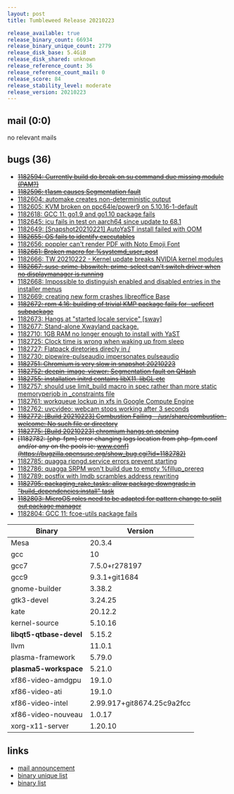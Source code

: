```yaml
---
layout: post
title: Tumbleweed Release 20210223

release_available: true
release_binary_count: 66934
release_binary_unique_count: 2779
release_disk_base: 5.4GiB
release_disk_shared: unknown
release_reference_count: 36
release_reference_count_mail: 0
release_score: 84
release_stability_level: moderate
release_version: 20210223
---
```


## mail (0:0)

no relevant mails

## bugs (36)

<!--more-->

- ~~[1182594: Currently build do break on su command due missing module (PAM?)](https://bugzilla.opensuse.org/show_bug.cgi?id=1182594)~~
- ~~[1182596: t1asm causes Segmentation fault](https://bugzilla.opensuse.org/show_bug.cgi?id=1182596)~~
- [1182604: automake creates non-deterministic output](https://bugzilla.opensuse.org/show_bug.cgi?id=1182604)
- [1182605: KVM broken on ppc64le/power9 on 5.10.16-1-default](https://bugzilla.opensuse.org/show_bug.cgi?id=1182605)
- [1182618: GCC 11: go1.9 and go1.10 package fails](https://bugzilla.opensuse.org/show_bug.cgi?id=1182618)
- [1182645: icu fails in test on aarch64 since update to 68.1](https://bugzilla.opensuse.org/show_bug.cgi?id=1182645)
- [1182649: \[Snapshot20210221\] AutoYaST install failed with OOM](https://bugzilla.opensuse.org/show_bug.cgi?id=1182649)
- ~~[1182655: OS fails to identify executables](https://bugzilla.opensuse.org/show_bug.cgi?id=1182655)~~
- [1182656: poppler can't render PDF with Noto Emoji Font](https://bugzilla.opensuse.org/show_bug.cgi?id=1182656)
- ~~[1182661: Broken macro for %systemd_user_post](https://bugzilla.opensuse.org/show_bug.cgi?id=1182661)~~
- [1182666: TW 20210222 - Kernel update breaks NVIDIA kernel modules](https://bugzilla.opensuse.org/show_bug.cgi?id=1182666)
- ~~[1182667: suse-prime-bbswitch: prime-select can't switch driver when no displaymanager is running](https://bugzilla.opensuse.org/show_bug.cgi?id=1182667)~~
- [1182668: Impossible to distinguish enabled and disabled entries in the installer menus](https://bugzilla.opensuse.org/show_bug.cgi?id=1182668)
- [1182669: creating new form crashes libreoffice Base](https://bugzilla.opensuse.org/show_bug.cgi?id=1182669)
- ~~[1182672: rpm 4.16: building of trivial KMP package fails for -ueficert subpackage](https://bugzilla.opensuse.org/show_bug.cgi?id=1182672)~~
- [1182673: Hangs at "started locale service" \[sway\]](https://bugzilla.opensuse.org/show_bug.cgi?id=1182673)
- [1182677: Stand-alone Xwayland package.](https://bugzilla.opensuse.org/show_bug.cgi?id=1182677)
- [1182710: 1GB RAM no longer enough to install with YaST](https://bugzilla.opensuse.org/show_bug.cgi?id=1182710)
- [1182725: Clock time is wrong when waking up from sleep](https://bugzilla.opensuse.org/show_bug.cgi?id=1182725)
- [1182727: Flatpack diretories direcly in /](https://bugzilla.opensuse.org/show_bug.cgi?id=1182727)
- [1182730: pipewire-pulseaudio impersonates pulseaudio](https://bugzilla.opensuse.org/show_bug.cgi?id=1182730)
- ~~[1182751: Chromium is very slow in snapshot 20210223](https://bugzilla.opensuse.org/show_bug.cgi?id=1182751)~~
- ~~[1182752: deepin-image-viewer: Segmentation fault on QHash](https://bugzilla.opensuse.org/show_bug.cgi?id=1182752)~~
- ~~[1182755: installation initrd contains libX11, libGL etc](https://bugzilla.opensuse.org/show_bug.cgi?id=1182755)~~
- [1182757: should use limit_build macro in spec rather than more static memoryperjob in _constraints file](https://bugzilla.opensuse.org/show_bug.cgi?id=1182757)
- [1182761: workqueue lockup in xfs in Google Compute Engine](https://bugzilla.opensuse.org/show_bug.cgi?id=1182761)
- [1182762: uvcvideo: webcam stops working after 3 seconds](https://bugzilla.opensuse.org/show_bug.cgi?id=1182762)
- ~~[1182772: \[Build 20210223\] Combustion Failing - /usr/share/combustion-welcome: No such file or directory](https://bugzilla.opensuse.org/show_bug.cgi?id=1182772)~~
- ~~[1182775: \[Build 20210223\] chromium hangs on opening](https://bugzilla.opensuse.org/show_bug.cgi?id=1182775)~~
- ~~[1182782: \[php-fpm\] error changing logs location from php-fpm.conf and/or any on the pools ie: www.conf](https://bugzilla.opensuse.org/show_bug.cgi?id=1182782)~~
- [1182785: quagga ripngd.service errors prevent starting](https://bugzilla.opensuse.org/show_bug.cgi?id=1182785)
- [1182786: quagga SRPM won't build due to empty %fillup_prereq](https://bugzilla.opensuse.org/show_bug.cgi?id=1182786)
- [1182789: postfix with lmdb scrambles address rewriting](https://bugzilla.opensuse.org/show_bug.cgi?id=1182789)
- ~~[1182795: packaging_rake_tasks: allow package downgrade in "build_dependencies:install" task](https://bugzilla.opensuse.org/show_bug.cgi?id=1182795)~~
- ~~[1182803: MicroOS roles need to be adapted for pattern change to split out package manager](https://bugzilla.opensuse.org/show_bug.cgi?id=1182803)~~
- [1182804: GCC 11: fcoe-utils package fails](https://bugzilla.opensuse.org/show_bug.cgi?id=1182804)

Binary | Version
--- | ---
Mesa | 20.3.4
gcc | 10
gcc7 | 7.5.0+r278197
gcc9 | 9.3.1+git1684
gnome-builder | 3.38.2
gtk3-devel | 3.24.25
kate | 20.12.2
kernel-source | 5.10.16
**libqt5-qtbase-devel** | 5.15.2
llvm | 11.0.1
plasma-framework | 5.79.0
**plasma5-workspace** | 5.21.0
xf86-video-amdgpu | 19.1.0
xf86-video-ati | 19.1.0
xf86-video-intel | 2.99.917+git8674.25c9a2fcc
xf86-video-nouveau | 1.0.17
xorg-x11-server | 1.20.10

## links

- [mail announcement](https://github.com/boombatower/tumbleweed-review/issues/10)
- [binary unique list](http://download.opensuse.org/history/20210223/rpm.unique.list)
- [binary list](http://download.opensuse.org/history/20210223/rpm.list)
